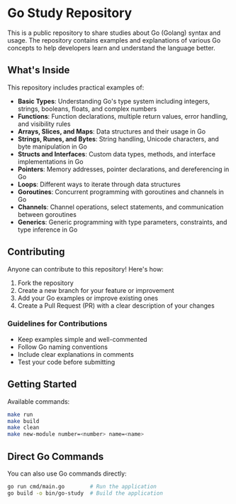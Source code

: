 # Go Study Repository

This is a public repository to share studies about Go (Golang) syntax and usage. The repository contains examples and explanations of various Go concepts to help developers learn and understand the language better.

## What's Inside

This repository includes practical examples of:

- **Basic Types**: Understanding Go's type system including integers, strings, booleans, floats, and complex numbers
- **Functions**: Function declarations, multiple return values, error handling, and visibility rules
- **Arrays, Slices, and Maps**: Data structures and their usage in Go
- **Strings, Runes, and Bytes**: String handling, Unicode characters, and byte manipulation in Go
- **Structs and Interfaces**: Custom data types, methods, and interface implementations in Go
- **Pointers**: Memory addresses, pointer declarations, and dereferencing in Go
- **Loops**: Different ways to iterate through data structures
- **Goroutines**: Concurrent programming with goroutines and channels in Go
- **Channels**: Channel operations, select statements, and communication between goroutines
- **Generics**: Generic programming with type parameters, constraints, and type inference in Go

## Contributing

Anyone can contribute to this repository! Here's how:

1. Fork the repository
2. Create a new branch for your feature or improvement
3. Add your Go examples or improve existing ones
4. Create a Pull Request (PR) with a clear description of your changes

### Guidelines for Contributions

- Keep examples simple and well-commented
- Follow Go naming conventions
- Include clear explanations in comments
- Test your code before submitting

## Getting Started

Available commands:
```bash
make run
make build
make clean
make new-module number=<number> name=<name>
```

## Direct Go Commands

You can also use Go commands directly:

```bash
go run cmd/main.go        # Run the application
go build -o bin/go-study  # Build the application

```
